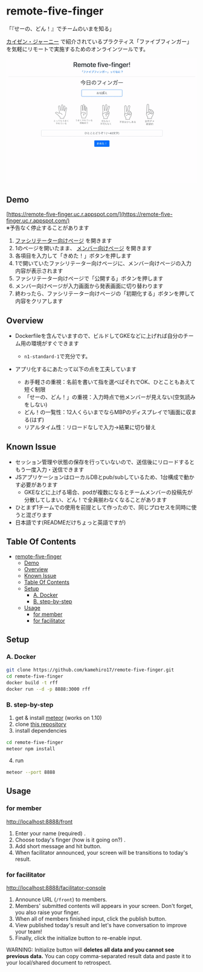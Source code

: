 # remote-five-finger

「『せーの、どん！』でチームのいまを知る」  
  
[カイゼン・ジャーニー](https://kaizenjourney.jp/) で紹介されているプラクティス「ファイブフィンガー」を気軽にリモートで実施するためのオンラインツールです。  

![screenshot](./screenshot.gif)

## Demo

[https://remote-five-finger.uc.r.appspot.com/](https://remote-five-finger.uc.r.appspot.com/)  
※予告なく停止することがあります  

1. [ファシリテーター向けページ](https://remote-five-finger.uc.r.appspot.com/facilitator-console) を開きます
2. 1のページを開いたまま、 [メンバー向けページ](https://remote-five-finger.uc.r.appspot.com/front) を開きます
3. 各項目を入力して「きめた！」ボタンを押します
4. 1で開いていたファシリテーター向けページに、メンバー向けページの入力内容が表示されます
5. ファシリテーター向けページで「公開する」ボタンを押します
6. メンバー向けページが入力画面から発表画面に切り替わります
7. 終わったら、ファシリテーター向けページの「初期化する」ボタンを押して内容をクリアします

## Overview

- Dockerfileを含んでいますので、ビルドしてGKEなどに上げれば自分のチーム用の環境がすぐできます
  - `n1-standard-1`で充分です。  

- アプリ化するにあたって以下の点を工夫しています
  - お手軽さの重視：名前を書いて指を選べばそれでOK、ひとこともあえて短く制限
  - 「せーの、どん！」の重視：入力時点で他メンバーが見えない(空気読みをしない)
  - どん！の一覧性：12人くらいまでならMBPのディスプレイで1画面に収まる(はず)
  - リアルタイム性：リロードなしで入力→結果に切り替え



## Known Issue

- セッション管理や状態の保存を行っていないので、送信後にリロードするともう一度入力・送信できます
- JSアプリケーションはローカルDBとpub/subしているため、1台構成で動かす必要があります
  - GKEなどに上げる場合、podが複数になるとチームメンバーの投稿先が分散してしまい、どん！で全員揃わなくなることがあります
- ひとまず1チームでの使用を前提として作ったので、同じプロセスを同時に使うと混ざります
- 日本語です(READMEだけちょっと英語ですが)

## Table Of Contents

- [remote-five-finger](#remote-five-finger)
  - [Demo](#demo)
  - [Overview](#overview)
  - [Known Issue](#known-issue)
  - [Table Of Contents](#table-of-contents)
  - [Setup](#setup)
    - [A. Docker](#a-docker)
    - [B. step-by-step](#b-step-by-step)
  - [Usage](#usage)
    - [for member](#for-member)
    - [for facilitator](#for-facilitator)

## Setup

### A. Docker

```sh
git clone https://github.com/kamehiro17/remote-five-finger.git
cd remote-five-finger
docker build -t rff
docker run --d -p 8888:3000 rff
```

### B. step-by-step

1. get & install [meteor](https://www.meteor.com/install)  (works on 1.10)
2. clone [this repository](https://github.com/kamehiro17/remote-five-finger.git)
3. install dependencies

```sh
cd remote-five-finger
meteor npm install
```

4. run

```sh
meteor --port 8888
```

## Usage

### for member

[http://localhost:8888/front](http://localhost:8888/front)

1. Enter your name (required) .
2. Choose today's finger (how is it going on?) .
3. Add short message and hit button.
4. When facilitator announced, your screen will be transitions to today's result.

### for facilitator

[http://localhost:8888/facilitator-console](http://localhost:8888/facilitator-console)

1. Announce URL (`/front`) to members.
2. Members' submitted contents will appears in your screen. Don't forget, you also raise your finger.
3. When all of members finished input, click the publish button.
4. View published today's result and let's have conversation to improve your team!
5. Finally, click the initialize button to re-enable input. 

WARNING: Initialize button will **deletes all data and you cannot see previous data.** You can copy comma-separated result data and paste it to your local/shared document to retrospect.


